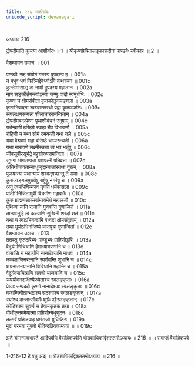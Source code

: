 ```yaml
---
title: २१६ आशीर्वादः
unicode_script: devanagari

---
```



अध्यायः 216

द्रौपदीम्प्रति कुन्त्या आशीर्वादः ॥ 1 ॥ श्रीकृष्णप्रेषितालङ्कारादीनां पाण्डवैः स्वीकारः ॥ 2 ॥

वैशम्पायन उवाच ।	001  

पाण्डवैः सह संयोगं गतस्य द्रुपदस्य ह ।	001a  
न बभूव भयं किञ्चिद्देवेभ्योऽपि कथञ्चन ॥	001c  
कुन्तीमासाद्य ता नार्यो द्रुपदस्य महात्मनः ।	002a  
नाम सङ्कीर्तयन्त्योऽस्या जग्मुः पादौ स्वमूर्धभिः ॥	002c  
कृष्णा च क्षौमसंवीता कृतकौतुकमङ्गला ।	003a  
कृताभिवादना श्वश्र्वास्तस्थौ प्रह्वा कृताञ्जलिः ॥	003c  
रूपलक्षणसम्पन्नां शीलाचारसमन्विताम् ।	004a  
द्रौपदीमवदत्प्रेम्णा पृथाशीर्वचनं स्नुषाम् ॥	004c  
यथेन्द्राणी हरिहये स्वाहा चैव विभावसौ ।	005a  
रोहिणी च यथा सोमे दमयन्ती यथा नले ॥	005c  
यथा वैश्रवणे भद्रा वसिष्ठे चाप्यरुन्धती ।	006a  
यथा नारायणे लक्ष्मीस्तथा त्वं भव भर्तृषु ॥	006c  
जीवसूर्वीरसूर्भद्रे बहुसौख्यसमन्विता ।	007a  
सुभगा भोगसम्पन्ना यज्ञपत्नी पतिव्रता ॥	007c  
अतिथीनागतान्साधून्वृद्दान्बालांस्तथा गुरून् ।	008a  
पूजयन्त्या यथान्यायं शश्वद्गच्छन्तु ते समाः ॥	008c  
कुरुजाङ्गलमुख्येषु राष्ट्रेषु नगरेषु च ।	009a  
अनु त्वमभिषिच्यस्व नृपतिं धर्मवत्सला ॥	009c  
पतिभिर्निर्जितामुर्वीं विक्रमेण महाबलैः ।	010a  
कुरु ब्राह्मणसात्सर्वामश्वमेधे महाक्रतौ ॥	010c  
पृथिव्यां यानि रत्नानि गुणवन्ति गुणान्विते ।	011a  
तान्याप्नुहि त्वं कल्याणि सुखिनी शरदां शतं ॥	011c  
यथा च त्वाऽभिनन्दामि वध्वद्य क्षौमसंवृताम् ।	012a  
तथा भूयोऽभिनन्दिष्ये जातपुत्रां गुणान्वितां ॥	012c  
वैशम्पायन उवाच ।	013  
ततस्तु कृतदारेभ्यः पाण्डुभ्यः प्राहिणोद्धरिः ।	013a  
वैदूर्यमणिचित्राणि हैमान्याभरणानि च ॥	013c  
वासांसि च महार्हाणि नानादेश्यानि माधवः ।	014a  
कम्बलाजिनरत्नानि स्पर्शवन्ति शुभानि च ॥	014c  
शयनासनयानानि विविधानि महान्ति च ।	015a  
वैदूर्यवज्रचित्राणि शतशो भाजनानि च ॥	015c  
रूपयौवनदाक्षिण्यैरुपेताश्च स्वलङ्कृताः ।	016a  
प्रेष्याः सम्प्रददौ कृष्णो नानादेश्याः स्वलङ्कृताः ॥	016c  
गजान्विनीतान्भद्रांश्च सदश्वांश्च स्वलङ्कृतान् ।	017a  
रथांश्च दान्तान्सौवर्णैः शुभ्रैः पट्टैरलङ्कृतान् ॥	017c  
कोटिशश्च सुवर्णं च तेषामकृतकं तथा ।	018a  
वीथीकृतममेयात्मा प्राहिणोन्मधुसूदनः ॥	018c  
तत्सर्वं प्रतिजग्राह धर्मराजो युधिष्ठिरः ।	019a  
मुदा परमया युक्तो गोविन्दप्रियकाम्यया ॥ ॥	019c  

इति श्रीमन्महाभारते आदिपर्वणि वैवाहिकपर्वणि षोडशाधिकद्विशततमोऽध्यायः ॥ 216 ॥ ॥ समाप्तं वैवाहिकपर्व ॥

1-216-12 हे वधु अद्य ॥ षोडशाधिकद्विशततमोऽध्यायः ॥ 216 ॥